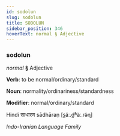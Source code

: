 ```yaml
---
id: sodolun
slug: sodolun
title: SODOLUN
sidebar_position: 346
hoverText: normal § Adjective
---
```


### sodolun

*normal* **§** Adjective

**Verb**: to be normal/ordinary/standard

**Noun**: normality/ordinariness/standardness

**Modifier**: normal/ordinary/standard

Hindi साधारण sādhāraṇ [s̪äː.d̪ʱäː.ɾə̃ɳ]

*Indo-Iranian Language Family*